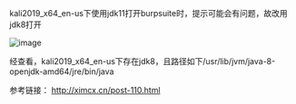 kali2019_x64_en-us下使用jdk11打开burpsuite时，提示可能会有问题，故改用jdk8打开

![image](https://github.com/xuxuedong/YBDTBlog_Security/blob/master/2019_09_26_burpsuite%20pro%202.1%E5%A6%82%E4%BD%95%E7%A0%B4%E8%A7%A3/0.png)

经查看，kali2019_x64_en-us下存在jdk8，且路径如下/usr/lib/jvm/java-8-openjdk-amd64/jre/bin/java

参考链接：
http://ximcx.cn/post-110.html

